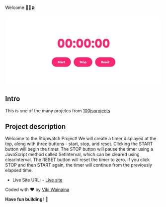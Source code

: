 Welcome 👋🏽🫂

![Design preview for the pomodoro timer project](./images/Screenshot%20Simple%20Stopwatch%20Project.png)

## Intro
This is one of the many projetcs from [100jsprojects](https://www.100jsprojects.com/project/stopwatch)

## Project description

Welcome to the Stopwatch Project! We will create a timer displayed at the top, along with three buttons - start, stop, and reset. Clicking the START button will begin the timer. The STOP button will pause the timer using a JavaScript method called SetInterval, which can be cleared using clearInterval. The RESET button will reset the timer to zero. If you click STOP and then START again, the timer will continue from the previously elapsed time.

- Live Site URL: - [Live site](https://stopwatch-timer-0hs1.onrender.com)

Coded with ❤️ by [Viki Wainaina](https://twitter.com/vykiddeh_)

**Have fun building!** 🚀